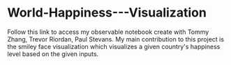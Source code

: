# World-Happiness---Visualization
Follow this link to access my observable notebook create with Tommy Zhang, Trevor Riordan, Paul Stevans. My main contribution to this project is the smiley face visualization which visualizes a given country's happiness level based on the given inputs.
